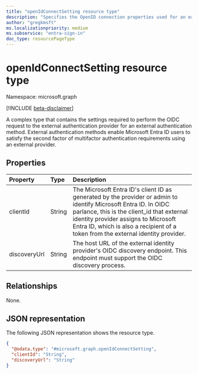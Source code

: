 ```yaml
---
title: "openIdConnectSetting resource type"
description: "Specifies the OpenID connection properties used for an external authentication method."
author: "gregkmsft"
ms.localizationpriority: medium
ms.subservice: "entra-sign-in"
doc_type: resourcePageType
---
```


# openIdConnectSetting resource type

Namespace: microsoft.graph

[!INCLUDE [beta-disclaimer](../../includes/beta-disclaimer.md)]

A complex type that contains the settings required to perform the OIDC request to the external authentication provider for an external authentication method. External authentication methods enable Microsoft Entra ID users to satisfy the second factor of multifactor authentication requirements using an external provider.

## Properties
|Property|Type|Description|
|:---|:---|:---|
|clientId|String|The Microsoft Entra ID's client ID as generated by the provider or admin to identify Microsoft Entra ID. In OIDC parlance, this is the client_id that external identity provider assigns to Microsoft Entra ID, which is also a recipient of a token from the external identity provider.|
|discoveryUrl|String|The host URL of the external identity provider's OIDC discovery endpoint. This endpoint must support the OIDC discovery process.|

## Relationships
None.

## JSON representation
The following JSON representation shows the resource type.
<!-- {
  "blockType": "resource",
  "@odata.type": "microsoft.graph.openIdConnectSetting"
}
-->
``` json
{
  "@odata.type": "#microsoft.graph.openIdConnectSetting",
  "clientId": "String",
  "discoveryUrl": "String"
}
```

